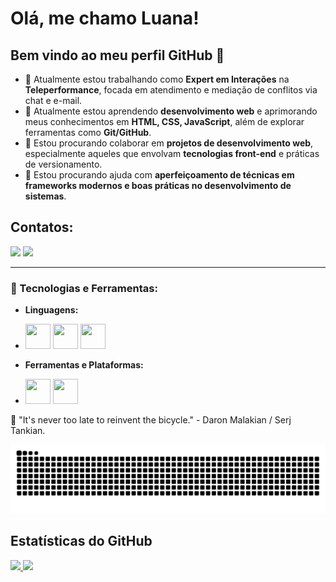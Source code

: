 # Olá, me chamo Luana! 
## Bem vindo ao meu perfil GitHub 👋

- 🔭 Atualmente estou trabalhando como **Expert em Interações** na **Teleperformance**, focada em atendimento e mediação de conflitos via chat e e-mail.
- 🌱 Atualmente estou aprendendo **desenvolvimento web** e aprimorando meus conhecimentos em **HTML, CSS, JavaScript**, além de explorar ferramentas como **Git/GitHub**.
- 👯 Estou procurando colaborar em **projetos de desenvolvimento web**, especialmente aqueles que envolvam **tecnologias front-end** e práticas de versionamento.
- 🤔 Estou procurando ajuda com **aperfeiçoamento de técnicas em frameworks modernos e boas práticas no desenvolvimento de sistemas**.

## Contatos:
<div>
<a href = "mailto:rsantos.luana@gmail.com"><img loading="lazy" src="https://img.shields.io/badge/Gmail-D14836?style=for-the-badge&logo=gmail&logoColor=white" target="_blank"></a>
<a href="https://www.linkedin.com/in/luana-ribeiro-dos-santos/" target="_blank"><img loading="lazy" src="https://img.shields.io/badge/-LinkedIn-%230077B5?style=for-the-badge&logo=linkedin&logoColor=white" target="_blank"></a>   
</div>

---

### 🌟 Tecnologias e Ferramentas:
- **Linguagens:**
-  <img src="https://cdn.jsdelivr.net/gh/devicons/devicon@latest/icons/html5/html5-original-wordmark.svg" width="40" height="40"/>  <img src="https://cdn.jsdelivr.net/gh/devicons/devicon@latest/icons/css3/css3-original-wordmark.svg" width="40" height="40"/> <img src="https://cdn.jsdelivr.net/gh/devicons/devicon@latest/icons/javascript/javascript-original.svg" width="40" height="40"/>
            
- **Ferramentas e Plataformas:**
- <img loading="lazy" src="https://cdn.jsdelivr.net/gh/devicons/devicon/icons/git/git-original.svg" width="40" height="40"/>   <img src="https://cdn.jsdelivr.net/gh/devicons/devicon@latest/icons/github/github-original-wordmark.svg" width="40" height="40"/>
            
🎯 "It's never too late to reinvent the bicycle." - Daron Malakian / Serj Tankian.

![Snake animation](https://github.com/lua-rib/lua-rib/blob/output/github-contribution-grid-snake.svg)


## Estatísticas do GitHub

<div>
<a href="https://github.com/lua-rib">
<img loading="lazy" height="180em" src="https://github-readme-stats.vercel.app/api/top-langs/?username=lua-rib&layout=compact&langs_count=7&theme=dracula"/>
<img loading="lazy" height="180em" src="https://github-readme-stats.vercel.app/api?username=lua-rib&show_icons=true&theme=dracula&include_all_commits=true&count_private=true"/>
</div>


